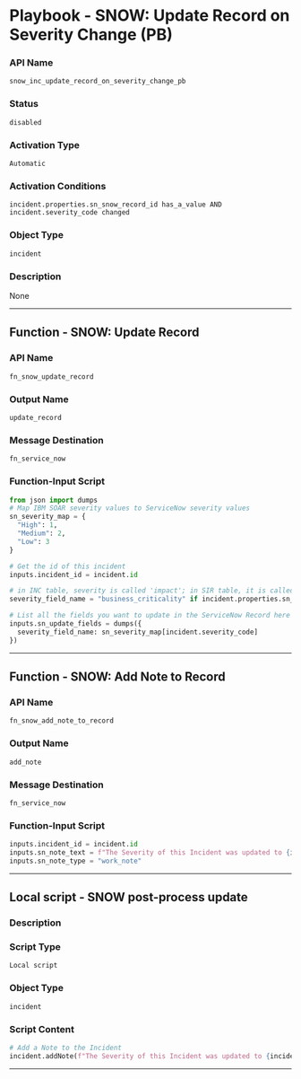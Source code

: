 <!--
    DO NOT MANUALLY EDIT THIS FILE
    THIS FILE IS AUTOMATICALLY GENERATED WITH resilient-sdk codegen
    Generated with resilient-sdk v52.0.0.0.1010
-->

# Playbook - SNOW: Update Record on Severity Change (PB)

### API Name
`snow_inc_update_record_on_severity_change_pb`

### Status
`disabled`

### Activation Type
`Automatic`

### Activation Conditions
`incident.properties.sn_snow_record_id has_a_value AND incident.severity_code changed`

### Object Type
`incident`

### Description
None


---
## Function - SNOW: Update Record

### API Name
`fn_snow_update_record`

### Output Name
`update_record`

### Message Destination
`fn_service_now`

### Function-Input Script
```python
from json import dumps
# Map IBM SOAR severity values to ServiceNow severity values
sn_severity_map = {
  "High": 1,
  "Medium": 2,
  "Low": 3
}

# Get the id of this incident
inputs.incident_id = incident.id

# in INC table, severity is called 'impact'; in SIR table, it is called 'business_criticality'
severity_field_name = "business_criticality" if incident.properties.sn_snow_table_name == "sn_si_incident" else "impact"

# List all the fields you want to update in the ServiceNow Record here with the ServiceNow field_name being the key
inputs.sn_update_fields = dumps({
  severity_field_name: sn_severity_map[incident.severity_code]
})

```

---
## Function - SNOW: Add Note to Record

### API Name
`fn_snow_add_note_to_record`

### Output Name
`add_note`

### Message Destination
`fn_service_now`

### Function-Input Script
```python
inputs.incident_id = incident.id
inputs.sn_note_text = f"The Severity of this Incident was updated to {incident.severity_code} in IBM SOAR"
inputs.sn_note_type = "work_note"

```

---

## Local script - SNOW post-process update

### Description


### Script Type
`Local script`

### Object Type
`incident`

### Script Content
```python
# Add a Note to the Incident
incident.addNote(f"The Severity of this Incident was updated to {incident.severity_code} in IBM SOAR")
```

---


